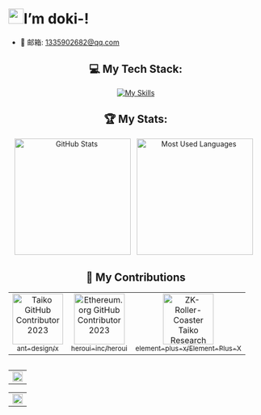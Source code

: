 <h1><img src="https://emojis.slackmojis.com/emojis/images/1531849430/4246/blob-sunglasses.gif?1531849430" width="30"/>I’m doki-!</h1>

<!--- 🔭 掘金: <a href="https://juejin.cn/user/3035127759767981/posts" target="_blank">https://juejin.cn/user/3035127759767981/posts</a> -->
- 🌱 邮箱: 1335902682@qq.com
<!-- - 🤔 I’m looking for help with 
- 💬 Ask me about ..........
- 📫 How to reach me: .......
- 😄 Pronouns: ........
- ⚡ Fun fact: ..... -->

<div align="center">

<!-- ## 💡 A Quote:

[![A random quote](https://quotes-github-readme.vercel.app/api?type=horizontal&theme=dark)](https://github.com/piyushsuthar/github-readme-quotes) -->

## 💻 My Tech Stack:

[![My Skills](https://skillicons.dev/icons?i=html,css,js,ts,vue,react,nextjs,java,mysql,vite,webpack)](https://skillicons.dev)


## 🏆 My Stats:

<p>
    <img height=230 alt="GitHub Stats" src="https://github-readme-stats.vercel.app/api?username=IsDyh01&show_icons=true&count_private=true&theme=dark&show=reviews,prs_merged,prs_merged_percentage" />&nbsp;&nbsp;
    <img height=230 alt="Most Used Languages" src="https://github-readme-stats.vercel.app/api/top-langs/?username=IsDyh01&layout=compact&theme=dark" />&nbsp;&nbsp;
</p>

## 🤝 My Contributions

<table>
  <tr>
    <td align="center">
      <a href="https://github.com/ant-design/x" target="_blank">
        <img src="https://avatars.githubusercontent.com/u/12101536?s=100&v=4" width="100px;" alt="Taiko GitHub Contributor 2023"/>
        <br />
        <sub>ant-design/x</sub>
      </a>
    </td>
    <td align="center">
      <a href="https://github.com/heroui-inc/heroui" target="_blank">
        <img src="https://avatars.githubusercontent.com/u/86160567?s=100&v=4" width="100px;" alt="Ethereum.org GitHub Contributor 2023"/>
        <br />
        <sub>heroui-inc/heroui</sub>
      </a>
    </td>
    <td align="center">
      <a href="https://github.com/element-plus-x/Element-Plus-X" target="_blank">
        <img src="https://avatars.githubusercontent.com/u/208607710?s=80&v=4" width="100px;" alt="ZK-Roller-Coaster Taiko Research Contributor"/>
        <br />
        <sub>element-plus-x/Element-Plus-X</sub>
      </a>
    </td>
  </tr>
</table>

## 

<table align="center">
  <tr>
    <td colspan="2">
      <img width="100%" src="https://github-readme-activity-graph.vercel.app/graph?username=IsDyh01&area=true&hide_border=true&theme=redical" />
    </td>
  </tr>
</table>

<table align="center">
  <tr>
    <td colspan="2">
      <img width="100%" src="https://github-trophies.vercel.app/?username=IsDyh01&theme=dracula" />
    </td>
  </tr>
</table>


</div>
